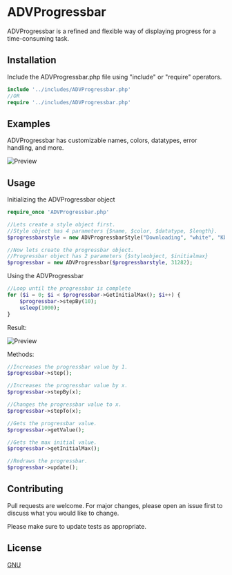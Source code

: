 # ADVProgressbar

ADVProgressbar is a refined and flexible way of displaying progress for a time-consuming task.

## Installation

Include the ADVProgressbar.php file using "include" or "require" operators.

```php
include '../includes/ADVProgressbar.php'
//OR
require '../includes/ADVProgressbar.php'
```
## Examples
ADVProgressbar has customizable names, colors, datatypes, error handling, and more.

![Preview](https://i.imgur.com/TUxwVyK.gif)

## Usage

Initializing the ADVProgressbar object
```php
require_once 'ADVProgressbar.php'

//Lets create a style object first.
//Style object has 4 parameters {$name, $color, $datatype, $length}.
$progressbarstyle = new ADVProgressbarStyle("Downloading", "white", "Kb", 16);

//Now lets create the progressbar object.
//Progressbar object has 2 parameters {$styleobject, $initialmax}
$progressbar = new ADVProgressbar($progressbarstyle, 31282);
```
Using the ADVProgressbar
```php
//Loop until the progressbar is complete
for ($i = 0; $i < $progressbar->GetInitialMax(); $i++) {
    $progressbar->stepBy(10);
    usleep(1000);
}
```
Result:

![Preview](https://i.imgur.com/AODnrv3.gif)

Methods:
```php
//Increases the progressbar value by 1.
$progressbar->step();

//Increases the progressbar value by x.
$progressbar->stepBy(x);

//Changes the progressbar value to x.
$progressbar->stepTo(x);

//Gets the progressbar value.
$progressbar->getValue();

//Gets the max initial value.
$progressbar->getInitialMax();

//Redraws the progressbar.
$progressbar->update();
```


## Contributing
Pull requests are welcome. For major changes, please open an issue first to discuss what you would like to change.

Please make sure to update tests as appropriate.

## License
[GNU](https://www.gnu.org/licenses/gpl-3.0.en.html)